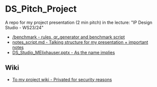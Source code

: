 # DS_Pitch_Project
A repo for my project presentation (2 min pitch) in the lecture: "IP Design Studio - WS23/24"

- [/benchmark - rules, qr_generator and benchmark script](https://github.com/Secreez/DS_Pitch_Project/tree/main/benchmark)
- [notes_script.md - Talking structure for my presentation + important notes](https://github.com/Secreez/DS_Pitch_Project/blob/main/notes_script.md)
- [DS_Studio_MElixhauser.pptx - As the name implies](https://github.com/Secreez/DS_Pitch_Project/blob/main/DS_Studio_MElixhauser.pptx)

## Wiki
- [To my project wiki - Privated for security reasons](https://git.sbg.ac.at/s1083501/ds_elixhauser/-/wikis/home)
